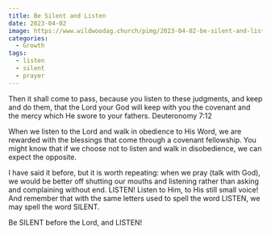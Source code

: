```yaml
---
title: Be Silent and Listen
date: 2023-04-02
image: https://www.wildwoodag.church/pimg/2023-04-02-be-silent-and-listen.jpg
categories:
  - Growth
tags:
  - listen
  - silent
  - prayer
---
```


Then it shall come to pass, because you listen to these judgments, and keep and do them, that the Lord your God will keep with you the covenant and the mercy which He swore to your fathers. Deuteronomy 7:12

When we listen to the Lord and walk in obedience to His Word, we are rewarded with the blessings that come through a covenant fellowship. You might know that if we choose not to listen and walk in disobedience, we can expect the opposite.

I have said it before, but it is worth repeating: when we pray (talk with God), we would be better off shutting our mouths and listening rather than asking and complaining without end. LISTEN! Listen to Him, to His still small voice! And remember that with the same letters used to spell the word LISTEN, we may spell the word SILENT.

Be SILENT before the Lord, and LISTEN!



